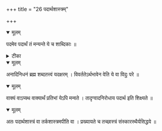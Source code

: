 +++
title = "26 पदार्थशास्त्रम्"

+++


<details open><summary>मूलम्</summary>

पदमेव पदार्थं तं मन्यन्ते ये च शाब्दिकाः ॥
</details>



<details><summary>टीका</summary>

वा. प.[1.1]
</details>



<details open><summary>मूलम्</summary>

अनादिनिधनं ब्रह्म शब्दतत्त्वं यदक्षरम् । विवर्ततेऽर्थभावेन वेति ये वा विदुः परे ॥
</details>



<details open><summary>मूलम्</summary>

वाक्यं वाऽप्यथ वाक्यार्थं प्रतिभां येऽपि मन्वते । तादृग्वादनिरोधाय पदार्थ इति शिक्ष्यते ॥
</details>



<details open><summary>मूलम्</summary>

अतः पदार्थशास्त्रं वा तर्कशास्त्रमपीति वा । प्रख्यायते च तच्छास्त्रं संस्कारस्थैर्यसिद्धये ॥
</details>

